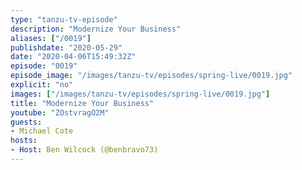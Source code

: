 ```yaml
---
type: "tanzu-tv-episode"
description: "Modernize Your Business"
aliases: ["/0019"]
publishdate: "2020-05-29"
date: "2020-04-06T15:49:32Z"
episode: "0019"
episode_image: "/images/tanzu-tv/episodes/spring-live/0019.jpg"
explicit: "no"
images: ["/images/tanzu-tv/episodes/spring-live/0019.jpg"]
title: "Modernize Your Business"
youtube: "ZOstvragO2M"
guests: 
- Michael Cote
hosts: 
- Host: Ben Wilcock (@benbravo73)
---
```




